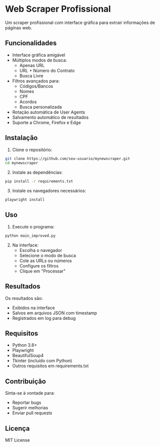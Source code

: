 # Web Scraper Profissional

Um scraper profissional com interface gráfica para extrair informações de páginas web.

## Funcionalidades

- Interface gráfica amigável
- Múltiplos modos de busca:
  - Apenas URL
  - URL + Número do Contrato
  - Busca Livre
- Filtros avançados para:
  - Códigos/Bancos
  - Nomes
  - CPF
  - Acordos
  - Busca personalizada
- Rotação automática de User Agents
- Salvamento automático de resultados
- Suporte a Chrome, Firefox e Edge

## Instalação

1. Clone o repositório:
```bash
git clone https://github.com/seu-usuario/mynewscraper.git
cd mynewscraper
```

2. Instale as dependências:
```bash
pip install -r requirements.txt
```

3. Instale os navegadores necessários:
```bash
playwright install
```

## Uso

1. Execute o programa:
```bash
python main_improved.py
```

2. Na interface:
   - Escolha o navegador
   - Selecione o modo de busca
   - Cole as URLs ou números
   - Configure os filtros
   - Clique em "Processar"

## Resultados

Os resultados são:
- Exibidos na interface
- Salvos em arquivos JSON com timestamp
- Registrados em log para debug

## Requisitos

- Python 3.8+
- Playwright
- BeautifulSoup4
- Tkinter (incluído com Python)
- Outros requisitos em requirements.txt

## Contribuição

Sinta-se à vontade para:
- Reportar bugs
- Sugerir melhorias
- Enviar pull requests

## Licença

MIT License
